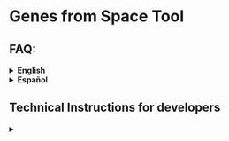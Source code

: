 # Genes from Space Tool


## FAQ:

<details closed>
<summary> <b>English</b> </summary>
<br>
  
### About genetic diversity (e.g. for non geneticists)


<details closed>
<summary>What is genetic diversity?</summary>
<br>
  
Genetic diversity is variation at the DNA level, the DNA sequence, which, together with the environment where an organism lives, determines its individual phenotype (appearance, traits, etc.) and its survival. There is variation within populations and among populations. More genetic diversity can increase a population or species’ chances of survival in a changing environment.
</details>

<details closed>
<summary>How do you study genetic diversity?</summary>
<br>
  
For more than 40 years scientists have used molecular genetic techniques that can assess variation at the DNA level. There are many techniques that study either the whole genome (all DNA of an individual) or selected parts of it. One needs to collect tissue from many individuals over the study region to get good knowledge of where genetically distinct populations are and how much variation occurs within populations as well as between populations. DNA is extracted from the tissue and then analyzed to quantify genetic variation. These molecular lab procedures are not available for all species because they can still be expensive and require accessing the organisms’ tissues, for many organisms in a species.
</details>

<details closed>
<summary>How can you study genetic diversity from space?</summary>
<br>
  
We cannot assess DNA variation from space, but it is possible to measure some of the processes that affect the maintenance of genetic diversity and, in some cases, observe parts of the phenotype. Very small populations will lose genetic diversity faster. Also, loss of populations results in a loss of genetic diversity. From space, we can estimate the size of particular habitats, and with knowledge on the density of individuals of species in such habitats, you can roughly estimate the size of populations. Also, we can measure the loss of populations as lost habitat (e.g., conversion of habitat to non-habitat). Finally, for some organisms like large dominant trees, we can directly observe some of their traits and how variable those are. (Trait or phenotype information is not yet used in the “Genes from Space” tool, but we aim to use it in the future.) For more information, please see our preprint [here](https://ecoevorxiv.org/repository/view/7274/).
</details>

<details closed>
<summary>What is the point of indicators/ why do we have indicators?</summary>
<br>
  
Indicators are needed to measure trends over time, for reporting and then directing action or decision-making. For genetic diversity, there are several metrics that measure genetic diversity within and between populations that we need to follow to see if we maintain genetic diversity or not. You can read more about the genetic indicators “Proportion of populations with Ne > 500” and “Populations maintained” [here](https://ccgenetics.github.io/guidelines-genetic-diversity-indicators/).
</details>

<details closed>
<summary>What is a population/ how are populations genetically defined?</summary>
<br>
  
A population is a group of organisms of a species that can interact with and mate with each other and which are separated in some way from other groups. This is important for genetic diversity because populations can evolve adaptations to their local environment over time. For more information on defining populations, please see this guidance material [here](https://ccgenetics.github.io/guidelines-genetic-diversity-indicators/docs/3_Howto_guides_examples/Howto_define_populations.html).
</details>

<details closed>
<summary>When do countries need to report on indicators under the CBD GBF?</summary>
<br>
  
The deadline for submitting the seventh national report is 28 February 2026, and the eighth national report is 30 June 2029 (see CBD website [here](https://www.cbd.int/reports)).
</details>

<details closed>
<summary>How many species do countries need to report on?</summary>
<br>

There is not a mandatory minimum, but scientists recommend reporting indicators for at least 100 species for the seventh national report, and more over time as capacity increases.
</details>

<details closed>
<summary>What species do countries need to report on?</summary>
<br>
  
All types of species (birds, mammals, plants, etc.), ideally in all types of environments. For more information on this, check [here](https://ccgenetics.github.io/guidelines-genetic-diversity-indicators/docs/4_Species_list/Species_list.html).
</details>

<details closed>
<summary>Which indicators for genetic diversity exist?</summary>
<br>
  
Two established indicators for genetic diversity under the CBD framework are the focus of the Genes from Space tool. These are the “Proportion of populations within species with an Ne > 500,” which is especially important (a headline indicator), and “Proportion of populations maintained within species.” They can be measured with DNA data but also with proxies in case DNA data is not available. A proxy for Ne is Nc, or in the case of this tool, habitat area combined with density estimates.

There are also indicators that can be measured with DNA-based techniques. DNA-based indicators are based on Essential Biodiversity Variables for genetic diversity ([EBVs](https://onlinelibrary.wiley.com/doi/10.1111/brv.12852)), such as genetic diversity, inbreeding levels, effective size, and genetic differentiation. Examples of such work include [fish](https://onlinelibrary.wiley.com/doi/full/10.1111/mec.16710) and [moose](https://www.nature.com/articles/s42003-023-05385-x).
</details>

<details closed>
<summary>What is Ne?</summary>
<br>
  
Ne is an abbreviation for the genetically effective population size. It is a standard metric in population genetics that quantifies the size of a demographically ideal population with the same rate of genetic diversity loss as the real population. It is important because it relates to the adaptive capacity and long-term viability of a population. It can be estimated with DNA-based methods or from demographic data (birth- and death rates, reproductive rates, etc). An Ne > 500 is recommended as a minimum limit for a population to maintain adaptive capacity. Ne is useful because it is a metric we can apply to all species. You can learn more about what are Ne and Nc and how they are estimated from different data sources [here](https://ccgenetics.github.io/guidelines-genetic-diversity-indicators/docs/3_Howto_guides_examples/Populations_sizes.html).
</details>

<details closed>
<summary>What is Nc?</summary>
<br>
  
Nc is the census size, or the number of sexually mature individuals in a population.
</details>

<details closed>
<summary>Where can I read more about genetic diversity indicators?</summary>
<br>
  
Two major resources for learning more about the genetic indicators are:

- Background: *[Too simple, too complex, or just right? Advantages, challenges, and guidance for indicators of genetic diversity](https://academic.oup.com/bioscience/article/74/4/269/7625302)*
- Actually calculating genetic indicators using existing data on species: *[Guideline materials and documentation for the Genetic Diversity Indicators of the monitoring framework for the Kunming-Montreal Global Biodiversity Framework](https://ccgenetics.github.io/guidelines-genetic-diversity-indicators/)* 
  
</details>

---

### About the tool

<details closed>
<summary>Where can I find the tool? Is there a manual for users?</summary>
<br>
  
The tool can be found here: [https://www.gfstool.com/]. This is a version for testing: Please note the disclaimers and other information on the tool website.  
There is no manual yet, but an introduction is provided [here](https://teams.issibern.ch/genesfromspace/monitoring-tool-pilot/), and the tool website will walk you step-by-step through the use of the tool and the assumptions the current version is based on.

</details>

<details closed>
<summary>Is it free to use? Can I use this now for other purposes? Is it copyrighted?</summary>
<br>
The tool is under development and its use for commercial purposes is prohibited. Participation in the workshop also means that you agree to not use the tool for your own scientific purposes until the results from the Genes from Space workshop are published (at least as a preprint). Please keep in mind that workshop participants are also invited to contribute as co-authors to this initial publication.

</details>

<details closed>
<summary>Can I use the tool for calculating indicators for reporting to the CBD?</summary>
<br>
No, not yet, because it is still under development. The tool has not been sufficiently tested or validated. However, we are in the process of improving this tool and getting it ready for future practical use, including for the CBD.

</details>

<details closed>
<summary>Where can I get help to use the tool if running into problems?</summary>
<br>
  
Contact information for the ISSI Genes from Space team can be found [here](https://teams.issibern.ch/genesfromspace/team-member/).

</details>

<details closed>
<summary>Can the tool be used for all species? Which species should the tool NOT be used for?</summary>
<br>
The tool will run for any species, but it might not be appropriate for all species. We have not yet defined which species the tool will work best for, but we are aware of the following limitations given the current implementation:  
- Species with inaccurate entries in GBIF will not be accurately represented in this tool if you rely on GBIF entries. This does not apply if you provide your own coordinates.  
- We do not currently implement definitions for aquatic habitats and are working on implementing this. However currently, the tool is limited to use for terrestrial species.  
- Accuracy of the results currently depend on realistic estimates of population density to retrieve an Nc accurate to at least the correct order of magnitude.

</details>

<details closed>
<summary>Has the tool been validated for genetic diversity measured with DNA methods?</summary>
<br>
Not yet, but we plan to do so in near future.

</details>

<details closed>
<summary>How do I refer to the tool if I use it?</summary>
<br>
  
Please wait until we have provided the initial publication of the tool, at least in preprint form [here](https://ecoevorxiv.org/repository/view/7274/). At that time the tool will be opened for use given that the terms of use and limitations are respected, and the (preprinted) publication should then be cited.

</details>

<details closed>
<summary>How do I pick the density and population buffer sizes?</summary>
<br>
The density should be an estimate of the number of sexually mature (capable of reproducing) individuals (Nc, census size) per square kilometer, in normal habitat.  
The population buffer size should be determined based on knowledge of the typical dispersal distance of the species. For species with larger dispersal distances, including the exchange of gametes (e.g. pollen, sperm), the buffer should be larger. The best reference will be literature documenting the mating and dispersal behavior of the species or, if available, documenting genetic differentiation for a set of representative study populations.

</details>

---

### Technical questions about running the tool

<details closed>
<summary>GBIF does not recognize my species name</summary>
<br>
  
- If you provide your own data, this does not matter, only if you need GBIF data.  
- Check the use of capital letters (usually Genus species).  
- Check spelling.

</details>

<details closed>
<summary>I can not import my .csv coordinate file.</summary>
<br>
  
The monitoring tool requires a .tsv file (tab separated).  
Quick fix: Export a .txt file and change the ending to .tsv.

</details>

<details closed>
<summary>My excel uses commas to export and not periods.</summary>
<br>
  
This happens if your Excel is set to use commas for the decimal separator.  
Either change the above settings or save as a .txt file, search and replace commas with periods.

</details>

<details closed>
<summary>How do I draw the bounding box?</summary>
<br>
  
Click on the square on the left and then drag to select the region of interest on the map.

</details>

<details closed>
<summary>My buffer/observation distance values are rather small and in [m] not [km].</summary>
<br>
  
If your observation distance is smaller than 1 km, please enter 1 km into the tool. Buffers smaller than 1 km are a functionality that we will consider adding in the future.

</details>

<details closed>
<summary>Should I use Landcover or Forest cover?</summary>
<br>
  
- Landcover gives you more options and a longer timeline: 23 classes, 300m, 1992-2021, select relevant class.  
- Forest cover provides better resolution, but only for species dependent on forest ecosystems: forests, 20m, 2000-2023.  
Forest cover is much slower: Use a smaller polygon (max. 40’000 km2, size of Switzerland).

</details>

<details closed>
<summary>I get the Error: 
<code>Script "data > GBIF Observations < 100 000": ℹ In argument: `dplyr::all_of(c(lon, lat))`.
Caused by error in `dplyr::all_of()`:
! Can't subset elements that don't exist.
✖ Elements `decimal_longitude` and `decimal_latitude` don't exist.</code>
  
What do I do?</summary>
<br>
No GBIF data found for you selected region/country. Select a larger/different polygon, earlier baseline year or a different species of interest.

</details>

---

### About the Project

<details closed>
<summary>Where can I find more information about the project and its background?</summary>
<br>
  
You can read about the project ISSI Genes from Space [here](https://teams.issibern.ch/genesfromspace/).
</details>

<details closed>
<summary>Can I join the project or contribute in some way?</summary>
<br>
  
Please contact the team leaders, whose webpages are linked [here](https://teams.issibern.ch/genesfromspace/team-member/).

</details>

<details closed>
<summary>What is the next step of the project?</summary>
<br>
  
- Making technical improvements to the tool.  
- Publishing a first demonstration of the tool.  
- Validating the tool outputs in comparison to DNA-based indicator calculations to make it useful for research, reporting, and conservation.  
- Adding capacities to the tool to include population boundaries based on genetic data and make use of more nuanced habitat and phenotype information available from Earth observation.

</details>

<details closed>
<summary>What are you going to do with the results that we collect?</summary>
<br>
  
Use these for the first demonstration publication, to which you are invited to contribute as a co-author.

</details>

<details closed>
<summary>Are there publications from the project?</summary>
<br>
  
There is a publication about the concept and workflows [here](https://doi.org/10.32942/X2RS58).

</details>
</details>
<details closed>
<summary> <b>Español</b> </summary>

  ### Acerca de la diversidad genética (p. ej., para personas no genetistas)

<details closed>

<summary>¿Qué es la diversidad genética?</summary>

<br>

La diversidad genética es la variación a nivel del ADN, la secuencia del ADN, que, junto con el entorno en el que vive un organismo, determina su fenotipo individual (apariencia, rasgos, etc.) y su supervivencia. Hay variación dentro de las poblaciones y entre ellas. Una mayor diversidad genética puede aumentar las posibilidades de supervivencia de una población o especie en un entorno cambiante.

</details>

<details closed>

<summary>¿Cómo se estudia la diversidad genética?</summary>

<br>

Durante más de 40 años, las y los científicos han utilizado técnicas de genética molecular que pueden evaluar la variación a nivel del ADN. Existen muchas técnicas que estudian ya sea todo el genoma (todo el ADN de un individuo) o partes seleccionadas de este. Se necesita recolectar tejido de muchas individuos en toda la región de estudio para obtener un buen conocimiento de dónde se encuentran poblaciones genéticamente distintas y cuánta variación ocurre dentro de las poblaciones, así como entre ellas. El ADN se extrae del tejido y luego se analiza para cuantificar la variación genética. Estos procedimientos de laboratorio molecular no están disponibles para todas las especies, ya que aún pueden ser costosos y requieren acceso a los tejidos de los organismos, para muchos organismos dentro de una especie.

</details>

<details closed>

<summary>¿Cómo se puede estudiar la diversidad genética desde el espacio?</summary>

<br>

No podemos evaluar la variación del ADN desde el espacio, pero es posible medir algunos de los procesos que influyen en el mantenimiento de la diversidad genética y, en algunos casos, observar partes del fenotipo. Las poblaciones muy pequeñas perderán diversidad genética más rápido. Además, la pérdida de poblaciones conlleva la pérdida de diversidad genética. Desde el espacio, podemos estimar el tamaño de determinados hábitats y, con información sobre la densidad de individuos de las especies en esos hábitats, se puede estimar de manera aproximada el tamaño de las poblaciones. También se puede medir la pérdida de poblaciones como la pérdida de hábitat (por ejemplo, la conversión de hábitat a no hábitat). Por último, en el caso de algunos organismos como árboles grandes y dominantes, podemos observar directamente algunos de sus rasgos y cuán variables son. (La información de rasgos o fenotipo aún no se utiliza en la herramienta “Genes from Space”, pero planeamos usarla en el futuro). Para obtener más información, consulta nuestro preprint [aquí](https://ecoevorxiv.org/repository/view/7274/).

</details>

<details closed>

<summary>¿Cuál es el objetivo de los indicadores/por qué tenemos indicadores?</summary>

<br>

Los indicadores son necesarios para medir tendencias a lo largo del tiempo, para informar y posteriormente orientar la acción o la toma de decisiones. Para la diversidad genética, hay varias métricas que miden la diversidad genética dentro y entre poblaciones que debemos seguir para ver si mantenemos la diversidad genética o no. Puedes leer más sobre los indicadores genéticos “Proporción de poblaciones con Ne > 500” y “Poblaciones mantenidas” [aquí](https://ccgenetics.github.io/guidelines-genetic-diversity-indicators/).

</details>

<details closed>

<summary>¿Qué es una población? ¿Cómo se definen genéticamente las poblaciones?</summary>

<br>

Una población es un grupo de organismos de una especie que pueden interactuar y aparearse entre sí y que están separados de alguna manera de otros grupos. Esto es importante para la diversidad genética porque las poblaciones pueden desarrollar adaptaciones a su entorno local con el tiempo. Para obtener más información sobre la definición de poblaciones, consulta este material de referencia [aquí](https://ccgenetics.github.io/guidelines-genetic-diversity-indicators/docs/3_Howto_guides_examples/Howto_define_populations.html).

</details>

<details closed>

<summary>¿Cuándo necesitan los países informar sobre los indicadores bajo el CBD GBF?</summary>

<br>

La fecha límite para presentar el séptimo informe nacional es el 28 de febrero de 2026, y para el octavo informe nacional es el 30 de junio de 2029 (consulta el sitio web del CDB [aquí](https://www.cbd.int/reports)).

</details>

<details closed>

<summary>¿Cuántas especies necesitan informar los países?</summary>

<br>

No existe un mínimo obligatorio, pero la comunidad científica recomienda informar indicadores para al menos 100 especies para el séptimo informe nacional, y aumentar este número con el tiempo a medida que aumente la capacidad.

</details>

<details closed>

<summary>¿Sobre qué especies necesitan informar los países?</summary>

<br>

Todo tipo de especies (aves, mamíferos, plantas, etc.), idealmente en todo tipo de entornos. Para más información al respecto, consulta [aquí](https://ccgenetics.github.io/guidelines-genetic-diversity-indicators/docs/4_Species_list/Species_list.html).

</details>

<details closed>

<summary>¿Qué indicadores de diversidad genética existen?</summary>

<br>

Bajo el marco del CDB, dos indicadores establecidos para la diversidad genética son el foco de la herramienta Genes from Space. Estos son la “Proporción de poblaciones dentro de las especies con un Ne > 500”, que es especialmente importante (un indicador principal), y la “Proporción de poblaciones mantenidas dentro de las especies”. Pueden medirse con datos de ADN, pero también con proxies en caso de que no se disponga de datos de ADN. Un proxy para Ne es Nc, o en el caso de esta herramienta, el área de hábitat combinada con estimaciones de densidad.

También existen indicadores que pueden medirse con técnicas basadas en ADN. Los indicadores basados en ADN se fundamentan en las Variables Esenciales de Biodiversidad para la diversidad genética ([EBVs](https://onlinelibrary.wiley.com/doi/10.1111/brv.12852)), como la diversidad genética, los niveles de endogamia, el tamaño efectivo y la diferenciación genética. Ejemplos de este tipo de trabajo incluyen [peces](https://onlinelibrary.wiley.com/doi/full/10.1111/mec.16710) y [alces](https://www.nature.com/articles/s42003-023-05385-x).

</details>

<details closed>

<summary>¿Qué es Ne?</summary>

<br>

Ne es la abreviatura de tamaño efectivo de población genéticamente. Es una métrica estándar en genética de poblaciones que cuantifica el tamaño de una población demográficamente ideal con la misma tasa de pérdida de diversidad genética que la población real. Es importante porque se relaciona con la capacidad de adaptación y la viabilidad a largo plazo de una población. Puede estimarse con métodos basados en ADN o a partir de datos demográficos (tasas de nacimiento y muerte, tasas de reproducción, etc.). Se recomienda un Ne > 500 como límite mínimo para que una población mantenga su capacidad de adaptación. Ne es útil porque es una métrica que podemos aplicar a todas las especies. Puedes obtener más información sobre qué son Ne y Nc y cómo se estiman a partir de distintas fuentes de datos [aquí](https://ccgenetics.github.io/guidelines-genetic-diversity-indicators/docs/3_Howto_guides_examples/Populations_sizes.html).

</details>

<details closed>

<summary>¿Qué es Nc?</summary>

<br>

Nc es el tamaño de censo, o el número de individuos sexualmente maduros en una población.

</details>

<details closed>

<summary>¿Dónde puedo leer más sobre los indicadores de diversidad genética?</summary>

<br>

Dos recursos principales para aprender más sobre los indicadores genéticos son:

- Antecedentes: *[Too simple, too complex, or just right? Advantages, challenges, and guidance for indicators of genetic diversity](https://academic.oup.com/bioscience/article/74/4/269/7625302)*

- Cálculo real de indicadores genéticos utilizando datos existentes sobre especies: *[Guideline materials and documentation for the Genetic Diversity Indicators of the monitoring framework for the Kunming-Montreal Global Biodiversity Framework](https://ccgenetics.github.io/guidelines-genetic-diversity-indicators/)*

</details>

---

### Acerca de la herramienta

<details closed>

<summary>¿Dónde puedo encontrar la herramienta? ¿Existe un manual para usuarios?</summary>

<br>

La herramienta se encuentra aquí: [https://www.gfstool.com/]. Esta es una versión de prueba: Ten en cuenta los descargos de responsabilidad y otra información en el sitio web de la herramienta.

Todavía no existe un manual, pero se ofrece una introducción [aquí](https://teams.issibern.ch/genesfromspace/monitoring-tool-pilot/), y el sitio web de la herramienta te guiará paso a paso en el uso de la misma y en los supuestos en los que se basa la versión actual.

</details>

<details closed>

<summary>¿Es gratuita? ¿Puedo usarla ahora para otros propósitos? ¿Tiene derechos de autor?</summary>

<br>

La herramienta está en desarrollo y su uso con fines comerciales está prohibido. Participar en el taller también implica que aceptas no utilizar la herramienta con fines científicos propios hasta que se publiquen los resultados del taller de Genes from Space (al menos como preprint). Ten en cuenta que las y los participantes del taller también están invitados a contribuir como coautores en esta publicación inicial.

</details>

<details closed>

<summary>¿Puedo usar la herramienta para calcular indicadores para informar al CDB?</summary>

<br>

No, todavía no, porque sigue en desarrollo. La herramienta no se ha probado ni validado lo suficiente. Sin embargo, estamos en proceso de mejorarla y prepararla para un uso práctico futuro, incluido el CDB.

</details>

<details closed>

<summary>¿Dónde puedo obtener ayuda para usar la herramienta si tengo problemas?</summary>

<br>

La información de contacto del equipo ISSI Genes from Space se encuentra [aquí](https://teams.issibern.ch/genesfromspace/team-member/).

</details>

<details closed>

<summary>¿Puede utilizarse la herramienta para todas las especies? ¿Para qué especies NO debería usarse la herramienta?</summary>

<br>

La herramienta funcionará para cualquier especie, pero podría no ser apropiada para todas. Aún no hemos definido para qué especies funcionará mejor la herramienta, pero somos conscientes de las siguientes limitaciones dada la implementación actual:

- Las especies con datos inexactos en GBIF no se representarán con precisión en esta herramienta si dependes de las entradas de GBIF. Esto no aplica si proporcionas tus propias coordenadas.

- Actualmente no implementamos definiciones para hábitats acuáticos y estamos trabajando en ello. Sin embargo, por ahora la herramienta está limitada a su uso en especies terrestres.

- La precisión de los resultados depende en la actualidad de estimaciones realistas de densidad poblacional para obtener un Nc preciso, al menos en el orden de magnitud correcto.

</details>

<details closed>

<summary>¿Se ha validado la herramienta para la diversidad genética medida con métodos de ADN?</summary>

<br>

Todavía no, pero planeamos hacerlo en un futuro cercano.

</details>

<details closed>

<summary>¿Cómo hago referencia a la herramienta si la utilizo?</summary>

<br>

Por favor, espera hasta que proporcionemos la publicación inicial de la herramienta, al menos en forma de preprint [aquí](https://ecoevorxiv.org/repository/view/7274/). En ese momento la herramienta se abrirá para su uso, siempre que se respeten los términos de uso y limitaciones, y se cite la publicación (preprint).

</details>

<details closed>

<summary>¿Cómo elijo la densidad y los tamaños de buffer de población?</summary>

<br>

La densidad debe ser una estimación del número de individuos sexualmente maduros (capaces de reproducirse) (Nc, tamaño de censo) por kilómetro cuadrado, en hábitat normal.

El tamaño del buffer de población debe determinarse con base en el conocimiento de la distancia típica de dispersión de la especie. Para especies con distancias de dispersión más grandes, incluida la dispersión de gametos (p. ej., polen, esperma), el buffer debe ser mayor. La mejor referencia será la literatura que documente el comportamiento de apareamiento y dispersión de la especie o, si está disponible, que documente la diferenciación genética en un conjunto de poblaciones de estudio representativas.

</details>

---

### Preguntas técnicas sobre la ejecución de la herramienta

<details closed>

<summary>GBIF no reconoce el nombre de mi especie</summary>

<br>

- Si proporcionas tus propios datos, esto no importa, solo si necesitas datos de GBIF.  
- Revisa el uso de mayúsculas (normalmente Género especie).  
- Revisa la ortografía.

</details>

<details closed>

<summary>No puedo importar mi archivo .csv de coordenadas.</summary>

<br>

La herramienta de monitoreo requiere un archivo .tsv (separado por tabulaciones).

Solución rápida: Exporta un archivo .txt y cambia la extensión a .tsv.

</details>

<details closed>

<summary>Mi Excel usa comas en lugar de puntos.</summary>

<br>

Esto sucede si tu Excel está configurado para usar comas como separador decimal.

Puedes cambiar la configuración anterior o guardar como un archivo .txt y buscar y reemplazar las comas por puntos.

</details>

<details closed>

<summary>¿Cómo dibujo el cuadro delimitador?</summary>

<br>

Haz clic en el cuadrado a la izquierda y luego arrastra para seleccionar la región de interés en el mapa.

</details>

<details closed>

<summary>Mis valores de buffer/distancia de observación son bastante pequeños y están en [m] en lugar de [km].</summary>

<br>

Si tu distancia de observación es menor a 1 km, ingresa 1 km en la herramienta. El uso de buffers menores a 1 km es una funcionalidad que consideraremos agregar en el futuro.

</details>

<details closed>

<summary>¿Debo usar Landcover o Forest cover?</summary>

<br>

- Landcover te da más opciones y una línea de tiempo más larga: 23 clases, 300 m, 1992-2021, selecciona la clase relevante.

- Forest cover proporciona mejor resolución, pero solo para especies que dependen de ecosistemas forestales: bosques, 20 m, 2000-2023.

Forest cover es mucho más lento: Usa un polígono más pequeño (máx. 40,000 km², tamaño de Suiza).

</details>

<details closed>

<summary>Me aparece el Error:
<code>Script "data > GBIF Observations < 100 000": ℹ In argument: `dplyr::all_of(c(lon, lat))`.
Caused by error in `dplyr::all_of()`:
! Can't subset elements that don't exist.
✖ Elements `decimal_longitude` and `decimal_latitude` don't exist.</code>

¿Qué hago?</summary>

<br>

No se encontraron datos de GBIF para la región/país que seleccionaste. Selecciona un polígono más grande/diferente, un año base anterior o una especie de interés distinta.

</details>

---

### Acerca del proyecto

<details closed>

<summary>¿Dónde puedo encontrar más información sobre el proyecto y sus antecedentes?</summary>

<br>

Puedes leer sobre el proyecto ISSI Genes from Space [aquí](https://teams.issibern.ch/genesfromspace/).

</details>

<details closed>

<summary>¿Puedo unirme al proyecto o contribuir de alguna manera?</summary>

<br>

Por favor, contacta a las y los líderes del equipo, cuyas páginas web están vinculadas [aquí](https://teams.issibern.ch/genesfromspace/team-member/).

</details>

<details closed>

<summary>¿Cuál es el siguiente paso del proyecto?</summary>

<br>

- Realizar mejoras técnicas a la herramienta.  
- Publicar una primera demostración de la herramienta.  
- Validar los resultados de la herramienta en comparación con cálculos de indicadores basados en ADN para hacerla útil en investigación, informes y conservación.  
- Agregar capacidades a la herramienta para incluir límites de población basados en datos genéticos y utilizar información más detallada de hábitat y fenotipo disponible a partir de observación de la Tierra.

</details>

<details closed>

<summary>¿Qué harán con los resultados que recolectemos?</summary>

<br>

Utilizarlos para la primera publicación de demostración, a la cual se invita a contribuir como coautor o coautora.

</details>

<details closed>

<summary>¿Existen publicaciones del proyecto?</summary>

<br>

Hay una publicación sobre el concepto y los flujos de trabajo [aquí](https://doi.org/10.32942/X2RS58).

</details>

</details>

## Technical Instructions for developers
<details closed>
<summary><b></b></summary>

# Genes from Space Interface v2

## Overview
The Genes from Space Interface v2 is a tool designed to . It provides an intuitive interface for for Users to interact with the Data analysis Pipeline that we created on Bon in a Box. It also visualizes the data created by this datapipeline intuitivly and interactively

## Content
- **Hello.py**: This is the main streamlit script that is used to run the Interface and serves as the "Homepage" for the Tool. It contains some Page configuration settings, it sets up the subpages Input_form and Output_display and contains some general information about the Tool and approach.
- **/pages/Input_form.py**: This file is the main Input form. It is linked to and called by the "Homepage" Hello.py. The contents of this script generates all the relevant User inputs and executes the Bon in a Box scripts. It saves all relevant data in the session_state and finally redirects the User to the Output_display.py when all the Information is provided.
- **/pages/Output_display.py**: This file uses the Output data created in Input_form.py to create interactive maps and plots to visualize the data. It also allows you to download created runs or upload previos runs as GeoJSON files.
- **/temp_tiles**: This folder is used to save Images created in the Output_display.py and are used in the Map display. This folder is temporary since these images should be stored in a temporary storage, rather than a folder on the server
- **countries.txt**: This file contains a list of country names that is used in the Input_form.py as a preselection of Countries compatible with rnaturalearth
- **functions.py**: This file contains all custom functions used ind Input_form.py or Output_display.py. This includes f.e API call functions from Bon in a Box or interactive Map functions
- **points_example.csv**: This is a example csv file with correct formatting for the function to upload custom point observations
- **polygon_example.geojson**: This is an example GeoJSON file to demonstrate the required formatting for polygon data that can be uploaded in the Input_form.py file.
- **text.csv**: This file contains all the Text displayed in Input_form.py and Output_display.py. It also contains the translations into other languages, which makes language selection possible
- **/images**: This folder contains all the images displayed in the diffrent Interface pages.
## Additional Files
- **conda_environment.yml**: This file contains the specifications for the conda environment used to run the Streamlit application. It ensures that all necessary dependencies and packages are installed for the tool to function correctly.
- **directories.txt**: This file lists the directory structure of the project, providing an overview of the organization of files and folders within the repository. 

## Diagram
This diagram shows how the code behind the Interface is structured, how the user interacts with it and how it is linked with bon in a box:
![Genes from Space Interface Diagram](Genes_from_Space_interface/Interface_diagram.png)
## Installation
1. Clone the repository:
    ```bash
    git clone https://github.com/simonrabenmeister/Genes_from_Space_interface
    ```
2. Navigate to the project directory:
    ```bash
    cd Genes_from_Space_interface/Interface_v2
    ```
3. Set up the conda environment:
    Navigate to the directory containing the YAML file in your terminal or command prompt. Then, use the following command to create the environment:
    ```bash
    conda env create -f conda_environment.yml
    ```
    Once the environment is created, you can activate the environment using the following command:
    ```bash
    conda activate genes_from_space
    ```
    For more information on creating or setting up a conda environment: https://docs.conda.io/projects/conda/en/stable/user-guide/getting-started.html
4. Start the application:
    Once you set up the conda environment, you can navigate into the Genes_from_Space_interface directory in your terminal run the streamlit app within the environment with the following command
    ```bash
    streamlit run Hello.py
    ```
# Bon in a Box Pipelines
This section documents all Subfolders of the folder bon-in-a-box-pipelines/pipelines/GenesFromSpace of the Bon in a Box Tool (https://github.com/GEO-BON/bon-in-a-box-pipelines/tree/genes-from-space--update)
## Tool
- This Folder contains all Pipelines which execute the complete Genes from Space Workflow. The title of each Pipeline describes the Landcover used, source of Point observations (GBIF or userdata) and method of area selection. These are used by the Interface_V1 and thus all the runs conducted during the Genes from Space Workshop(Feb 2025).
Example: Forest_cover_v_GBIF_bbox.json
- For the _obs.json Pipeline there is a obs_server.json version which requires the observation data Input to be a string with the format: [('ID', 'Value'), (1, 'a'), (2, 'b'), (3, 'c')], transforms it into a tsv for further use. This version is used by the Interface on the server, since users cant upload data to the user folder.
The normal _obs.json version the observation data input is a directory to a file in the user data folder. This script should be used if Users run Biab on their own machine and can upload files into the userdata folder.
## ToolComponents
- This Folder contains sub pipelines which are used within the main /Tool Pipelines.
## ToolComponents/Interface
-This Folder contains Pipelines which are used by the Interface_V2
-The Pipelines are mostly single scripts contained in a Pipeline framework, since (to the knowlege of the developers) API calls are only possible with pipelines. So for the Tool to be able to run specific parts of the bigger Genes from Space Workflow, each step has to be a pipeline.

## Contact
For questions or support, please contact [info@genesfromspace.com](mailto:genesfromspace).
